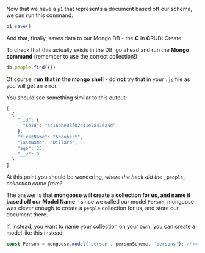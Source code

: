 
Now that we have a `p1` that represents a document based off our schema, we can run this command:

```js
p1.save()
```
  

And that, finally, saves data to our Mongo DB - the **C** in **C**RUD: Create.

  

To check that this actually exists in the DB, go ahead and run the **Mongo command** (remember to use the correct collection!):

  

```js
db.people.find({})
```
  

Of course, **run that in the mongo shell** - do **not** try that in your `.js` file as you will get an error.

  

You should see something similar to this output:

  

```js
[
  {
    "_id": {
      "$oid": "5c16bbe03f02d41e78416a4d"
    },
    "firstName": "Shoobert",
    "lastName": "Dillard",
    "age": 25,
    "__v": 0
  }
]
```
  

At this point you should be wondering, _where the heck did the_ `_people_` _collection come from?_

  

The answer is that **mongoose will create a collection for us, and name it based off our Model Name** - since we called our model `Person`, mongoose was clever enough to create a `people` collection for us, and store our document there.

  

If, instead, you want to name your collection on your own, you can create a model like this instead:

  
```js
const Person = mongoose.model('person', personSchema, 'persons'); //<== persons will be the name of the collection
```
